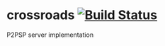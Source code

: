# crossroads [![Build Status](https://travis-ci.org/agauniyal/crossroads.svg?branch=master)](https://travis-ci.org/agauniyal/crossroads)
P2PSP server implementation
